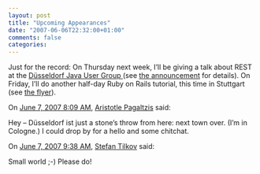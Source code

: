 ```yaml
---
layout: post
title: "Upcoming Appearances"
date: "2007-06-06T22:32:00+01:00"
comments: false
categories: 
---
```


<p>Just for the record: On Thursday next week, I&#8217;ll be giving a talk about REST at the <a href="http://mambo.d-jug.de/">D&#252;sseldorf Java User Group </a> (see <a href="http://mambo.d-jug.de/content/blogcategory/72/52/">the announcement</a> for details). On Friday, I&#8217;ll do another half-day Ruby on Rails tutorial, this time in Stuttgart (see <a href="/rails/rails-stuttgart.pdf">the flyer</a>).</p>

<section class="comments">



<div class="comment" id="comment-1349">
On <a href="#comment-1349" title="Permalink to this comment">June  7, 2007  8:09 AM</a>, <a href="http://plasmasturm.org/" title="http://plasmasturm.org/" rel="nofollow">Aristotle Pagaltzis</a>
said:
<p>Hey – Düsseldorf ist just a stone’s throw from here: next town over. (I’m in Cologne.) I could drop by for a hello and some chitchat.</p>


<div class="comment" id="comment-1350">
On <a href="#comment-1350" title="Permalink to this comment">June  7, 2007  9:38 AM</a>, <a href="/en/staff/st/">Stefan Tilkov</a>
said:
<p>Small world ;-) Please do!</p>


</section>

